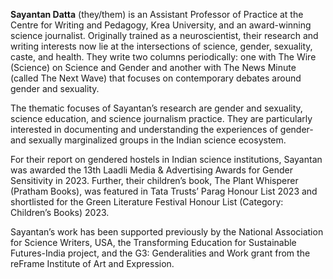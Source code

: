<b>Sayantan Datta</b> (they/them) is an Assistant Professor of Practice at the Centre for Writing and Pedagogy, Krea University, and an award-winning science journalist. Originally trained as a neuroscientist, their research and writing interests now lie at the intersections of science, gender, sexuality, caste, and health. They write two columns periodically: one with The Wire (Science) on Science and Gender and another with The News Minute (called The Next Wave) that focuses on contemporary debates around gender and sexuality.

The thematic focuses of Sayantan’s research are gender and sexuality, science education, and science journalism practice. They are particularly interested in documenting and understanding the experiences of gender- and sexually marginalized groups in the Indian science ecosystem. 

For their report on gendered hostels in Indian science institutions, Sayantan was awarded the 13th Laadli Media & Advertising Awards for Gender Sensitivity in 2023. Further, their children’s book, The Plant Whisperer (Pratham Books), was featured in Tata Trusts’ Parag Honour List 2023 and shortlisted for the Green Literature Festival Honour List (Category: Children’s Books) 2023.

Sayantan’s work has been supported previously by the National Association for Science Writers, USA, the Transforming Education for Sustainable Futures-India project, and the G3: Genderalities and Work grant from the reFrame Institute of Art and Expression.
